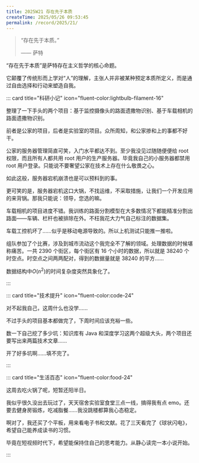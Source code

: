 ```yaml
---
title: 2025W21 存在先于本质
createTime: 2025/05/26 09:53:45
permalink: /record/2025/21/
---
```


> “存在先于本质。”
>
> —— 萨特

“存在先于本质”是萨特存在主义哲学的核心命题。

它颠覆了传统形而上学对“人”的理解，主张人并非被某种预定本质所定义，而是通过自由选择和行动来塑造自我。

::: card title="科研小记" icon="fluent-color:lightbulb-filament-16"

整理了一下手头的两个项目：基于监控摄像头的路面遗撒物识别、基于车载相机的路面遗撒物识别。

前者是公家的项目，后者是实验室的项目。众所周知，和公家掺和上的事都不好干。

公家的服务器管理简直可笑，入门水平都达不到。至少我没见过随随便便给 root 权限，而且所有人都共用 root 用户的生产服务器。毕竟我自己的小服务器都禁用 root 用户登录。只能说不要奢望公家在技术上存在什么敬畏之心。

如此这般，服务器宕机崩溃也是可以预料到的事。

更可笑的是，服务器宕机这口大锅，不找运维，不采取措施，让我们一个开发应用的来背锅。那我只能说：领导，您选的嘛。

车载相机的项目进度不错。我训练的路面分割模型在大多数情况下都能精准分割出路面——车辆、栏杆也被排除在外。不枉我花大力气自己标注的数据集。

车载工控机坏了……似乎是移动电源导致的。所以上机测试只能推一推啦。

组队参加了个比赛，涉及到城市流动这个我完全不了解的领域。处理数据的时候堪称痛苦。一共 2390 个街区，每个街区有 16 个小时的数据，所以就是 38240 个时空点。时空点之间两两配对，得到的数据量就是 38240 的平方……

数据结构中$O(n^2)$的时间复杂度突然具象化了。

:::

::: card title="技术提升" icon="fluent-color:code-24"

对不起我自己，这周什么也没学……

不过手头的项目基本都做完了，下周时间应该充裕一些。

数一下自己挖了多少坑：知识库有 Java 和深度学习这两个超级大头，两个项目还要写出来两篇技术文章……

开了好多坑啊……填不完了。

:::

::: card title="生活百态" icon="fluent-color:food-24"

这周去吃火锅了呢，短暂还阳半日。

我似乎很久没出去玩过了，天天宿舍实验室食堂三点一线，搞得我有点 emo。还要去健身房锻炼，吃减脂餐……我没跳楼都算我心态稳定。

啊对了，我还买了个平板，用来看电子书和文献。花了三天看完了《球状闪电》，希望自己能养成读书的习惯。

毕竟在短视频时代下，希望能保持住自己的思考能力。从静心读完一本小说开始。

:::